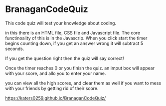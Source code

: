 # BranaganCodeQuiz
This code quiz will test your knowledge about coding.

in this there is an HTML file, CSS file and Javascript file.
The core functinoality of this is in the Javascrip.
When you click start the timer begins counting down, if you get an answer wrong it will subtract 5 seconds. 

If you get the question right then the quiz will say correct! 

Once the timer reaches 0 or you finish the quiz. 
an imput box will appear with your score, and allo you to enter your name.

you can view all the high scores, and clear them as well if you want to mess with your friends by getting rid of their score.

https://katers0259.github.io/BranaganCodeQuiz/